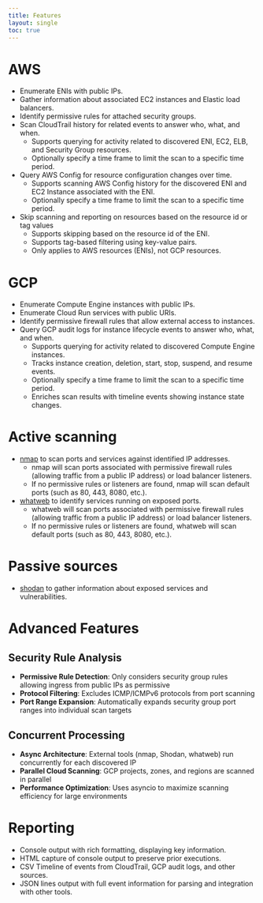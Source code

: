 ```yaml
---
title: Features
layout: single
toc: true
---
```


# AWS

- Enumerate ENIs with public IPs.
- Gather information about associated EC2 instances and Elastic load balancers.
- Identify permissive rules for attached security groups.
- Scan CloudTrail history for related events to answer who, what, and when.
  - Supports querying for activity related to discovered ENI, EC2, ELB, and Security Group resources.
  - Optionally specify a time frame to limit the scan to a specific time period.
- Query AWS Config for resource configuration changes over time.
  - Supports scanning AWS Config history for the discovered ENI and EC2 Instance associated with the ENI.
  - Optionally specify a time frame to limit the scan to a specific time period.
- Skip scanning and reporting on resources based on the resource id or tag values
  - Supports skipping based on the resource id of the ENI.
  - Supports tag-based filtering using key-value pairs.
  - Only applies to AWS resources (ENIs), not GCP resources.

# GCP

- Enumerate Compute Engine instances with public IPs.
- Enumerate Cloud Run services with public URIs.
- Identify permissive firewall rules that allow external access to instances.
- Query GCP audit logs for instance lifecycle events to answer who, what, and when.
  - Supports querying for activity related to discovered Compute Engine instances.
  - Tracks instance creation, deletion, start, stop, suspend, and resume events.
  - Optionally specify a time frame to limit the scan to a specific time period.
  - Enriches scan results with timeline events showing instance state changes.

# Active scanning

- [nmap](https://nmap.org/) to scan ports and services against identified IP addresses.
  - nmap will scan ports associated with permissive firewall rules (allowing traffic from a public IP address) or load balancer listeners.
  - If no permissive rules or listeners are found, nmap will scan default ports (such as 80, 443, 8080, etc.).
- [whatweb](https://github.com/urbanadventurer/WhatWeb) to identify services running on exposed ports.
  - whatweb will scan ports associated with permissive firewall rules (allowing traffic from a public IP address) or load balancer listeners.
  - If no permissive rules or listeners are found, whatweb will scan default ports (such as 80, 443, 8080, etc.).

# Passive sources

- [shodan](https://www.shodan.io/) to gather information about exposed services and vulnerabilities.

# Advanced Features

## Security Rule Analysis
- **Permissive Rule Detection**: Only considers security group rules allowing ingress from public IPs as permissive
- **Protocol Filtering**: Excludes ICMP/ICMPv6 protocols from port scanning
- **Port Range Expansion**: Automatically expands security group port ranges into individual scan targets

## Concurrent Processing
- **Async Architecture**: External tools (nmap, Shodan, whatweb) run concurrently for each discovered IP
- **Parallel Cloud Scanning**: GCP projects, zones, and regions are scanned in parallel
- **Performance Optimization**: Uses asyncio to maximize scanning efficiency for large environments

# Reporting

- Console output with rich formatting, displaying key information.
- HTML capture of console output to preserve prior executions.
- CSV Timeline of events from CloudTrail, GCP audit logs, and other sources.
- JSON lines output with full event information for parsing and integration with other tools.
